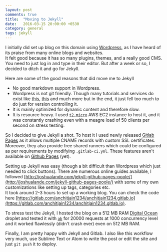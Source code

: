 ```yaml
---
layout: post
comments: true
title:  "Moving to Jekyll"
date:   2016-03-15 20:00:00 +0530
category: general
tags: jekyll
---
```


I initially did set up blog on this domain using [Wordpress](https://wordpress.com/
), as I have heard of its praise from many online blogs and websites.   
It felt good because it has so many plugins, themes, and a really good CMS. You need to just log in and type in their editor. But after a week or so, I decided to ditch it and go for Jekyll.

Here are some of the good reasons that did move me to Jekyll

* No good markdown support in Wordpress.
* Wordpress is not git friendly. Though many tutorials and services do exist like [this](http://stevegrunwell.github.io/wordpress-git), [this](https://revisr.io/) and much more but in the end, it just fell too much to do just for version controlling it.
* It is mainly optimized for dynamic content and therefore slow.
* It is resource heavy. I used [``t2.micro``](https://aws.amazon.com/ec2/instance-types/) AWS EC2 instance to host it, and it was constantly crashing even with a meagre load of 50 clients per second on stress testing.

So I decided to give Jekyll a shot. To host it I used newly released [Gitlab Pages](https://pages.gitlab.io/) as it allows multiple CNAME records with custom SSL certificates. Moreover, they also provide free shared runners which could be configured as per requirements by modifying ``.gitlab-ci.yml``. These features aren't available on [Github Pages](https://pages.github.com/) (yet).

Setting up Jekyll was easy (though a bit difficult than  Wordpress which just needed to click buttons). There are numerous online guides available, I followed [http://joshualande.com/jekyll-github-pages-poole/](http://joshualande.com/jekyll-github-pages-poole/) with some of my own customizations like setting up tags, categories etc.   
It took around 2-3 hours to set up a working blog. You can check the code here [https://gitlab.com/anchitjain1234/anchitjain1234.gitlab.io](https://gitlab.com/anchitjain1234/anchitjain1234.gitlab.io).

To stress test the Jekyll,  I hosted the blog on a 512 MB RAM [Digital Ocean](https://www.digitalocean.com) droplet and tested it with [``ab``](https://httpd.apache.org/docs/2.4/programs/ab.html) for 20000 requests at 1000 concurrency level and it worked flawlessly (didn't crash ever) even on 512 MB RAM.

Finally, I am pretty happy with Jekyll and Gitlab. I also like this workflow very much, use Sublime Text or Atom to write the post or edit the site and just ``git push`` it to deploy.
